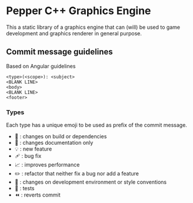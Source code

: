 # Pepper C++ Graphics Engine

This a static library of a graphics engine that can (will) be used to game development and graphics renderer in general
purpose.

## Commit message guidelines

Based on Angular guidelines

```
<type>(<scope>): <subject>
<BLANK LINE>
<body>
<BLANK LINE>
<footer>
```

### Types

Each type has a unique emoji to be used as prefix of the commit message.

- 🍳 : changes on build or dependencies
- 📝 : changes documentation only
- 💡 : new feature
- 🩹 : bug fix
- 📈 : improves performance
- ✏️ : refactor that neither fix a bug nor add a feature
- 🌱 : changes on development environment or style conventions
- 🧪 : tests
- ⏪ : reverts commit